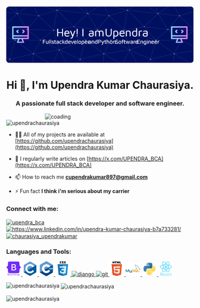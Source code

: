 ![logo](https://github.com/upendrachaurasiya/upendrachaurasiya/blob/main/github-header-image.png)
<h1 align="center">Hi 👋, I'm Upendra Kumar Chaurasiya.</h1>
<h3 align="center">A passionate full stack developer and software engineer.</h3>
<img align="right" alt="coading" width="400" src="https://camo.githubusercontent.com/4d9f5ecceb711eec6e2018f38a5677dc657c9738d4a65ba3b928c41c0a45b439/68747470733a2f2f6d69726f2e6d656469756d2e636f6d2f6d61782f313336302f302a37513379765349765f7430696f4a2d5a2e676966">

<p align="left"> <img src="https://komarev.com/ghpvc/?username=upendrachaurasiya&label=Profile%20views&color=0e75b6&style=flat" alt="upendrachaurasiya" /> </p>

- 👨‍💻 All of my projects are available at [https://github.com/upendrachaurasiya](https://github.com/upendrachaurasiya)

- 📝 I regularly write articles on [https://x.com/UPENDRA_BCA](https://x.com/UPENDRA_BCA)

- 📫 How to reach me **cupendrakumar897@gmail.com**

- ⚡ Fun fact **I think i'm serious about my carrier**

<h3 align="left">Connect with me:</h3>
<p align="left">
<a href="https://twitter.com/upendra_bca" target="blank"><img align="center" src="https://raw.githubusercontent.com/rahuldkjain/github-profile-readme-generator/master/src/images/icons/Social/twitter.svg" alt="upendra_bca" height="30" width="40" /></a>
<a href="https://linkedin.com/in/https://www.linkedin.com/in/upendra-kumar-chaurasiya-b7a733281/" target="blank"><img align="center" src="https://raw.githubusercontent.com/rahuldkjain/github-profile-readme-generator/master/src/images/icons/Social/linked-in-alt.svg" alt="https://www.linkedin.com/in/upendra-kumar-chaurasiya-b7a733281/" height="30" width="40" /></a>
<a href="https://instagram.com/chaurasiya_upendrakumar" target="blank"><img align="center" src="https://raw.githubusercontent.com/rahuldkjain/github-profile-readme-generator/master/src/images/icons/Social/instagram.svg" alt="chaurasiya_upendrakumar" height="30" width="40" /></a>
</p>

<h3 align="left">Languages and Tools:</h3>
<p align="left"> <a href="https://getbootstrap.com" target="_blank" rel="noreferrer"> <img src="https://raw.githubusercontent.com/devicons/devicon/master/icons/bootstrap/bootstrap-plain-wordmark.svg" alt="bootstrap" width="40" height="40"/> </a> <a href="https://www.cprogramming.com/" target="_blank" rel="noreferrer"> <img src="https://raw.githubusercontent.com/devicons/devicon/master/icons/c/c-original.svg" alt="c" width="40" height="40"/> </a> <a href="https://www.w3schools.com/cpp/" target="_blank" rel="noreferrer"> <img src="https://raw.githubusercontent.com/devicons/devicon/master/icons/cplusplus/cplusplus-original.svg" alt="cplusplus" width="40" height="40"/> </a> <a href="https://www.w3schools.com/css/" target="_blank" rel="noreferrer"> <img src="https://raw.githubusercontent.com/devicons/devicon/master/icons/css3/css3-original-wordmark.svg" alt="css3" width="40" height="40"/> </a> <a href="https://www.djangoproject.com/" target="_blank" rel="noreferrer"> <img src="https://cdn.worldvectorlogo.com/logos/django.svg" alt="django" width="40" height="40"/> </a> <a href="https://git-scm.com/" target="_blank" rel="noreferrer"> <img src="https://www.vectorlogo.zone/logos/git-scm/git-scm-icon.svg" alt="git" width="40" height="40"/> </a> <a href="https://www.w3.org/html/" target="_blank" rel="noreferrer"> <img src="https://raw.githubusercontent.com/devicons/devicon/master/icons/html5/html5-original-wordmark.svg" alt="html5" width="40" height="40"/> </a> <a href="https://www.mysql.com/" target="_blank" rel="noreferrer"> <img src="https://raw.githubusercontent.com/devicons/devicon/master/icons/mysql/mysql-original-wordmark.svg" alt="mysql" width="40" height="40"/> </a> <a href="https://www.python.org" target="_blank" rel="noreferrer"> <img src="https://raw.githubusercontent.com/devicons/devicon/master/icons/python/python-original.svg" alt="python" width="40" height="40"/> </a> <a href="https://reactjs.org/" target="_blank" rel="noreferrer"> <img src="https://raw.githubusercontent.com/devicons/devicon/master/icons/react/react-original-wordmark.svg" alt="react" width="40" height="40"/> </a> </p>

<p><img align="left" src="https://github-readme-stats.vercel.app/api/top-langs?username=upendrachaurasiya&show_icons=true&locale=en&layout=compact" alt="upendrachaurasiya" /></p>

<p>&nbsp;<img align="center" src="https://github-readme-stats.vercel.app/api?username=upendrachaurasiya&show_icons=true&locale=en" alt="upendrachaurasiya" /></p>

<p><img align="center" src="https://github-readme-streak-stats.herokuapp.com/?user=upendrachaurasiya&" alt="upendrachaurasiya" /></p>

